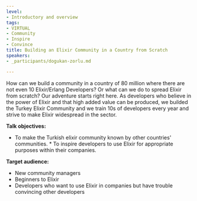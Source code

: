 ```yaml
---
level:
- Introductory and overview
tags:
- VIRTUAL
- Community
- Inspire
- Convince
title: Building an Elixir Community in a Country from Scratch
speakers:
- _participants/dogukan-zorlu.md

---
```

How can we build a community in a country of 80 million where there are not even 10 Elixir/Erlang Developers? Or what can we do to spread Elixir from scratch? Our adventure starts right here. As developers who believe in the power of Elixir and that high added value can be produced, we builded the Turkey Elixir Community and we train 10s of developers every year and strive to make Elixir widespread in the sector.

**Talk objectives:**	
* To make the Turkish elixir community known by other countries' communities. * To inspire developers to use Elixir for appropriate purposes within their companies.

**Target audience:**	
* New community managers
* Beginners to Elixir
* Developers who want to use Elixir in companies but have trouble convincing other developers
